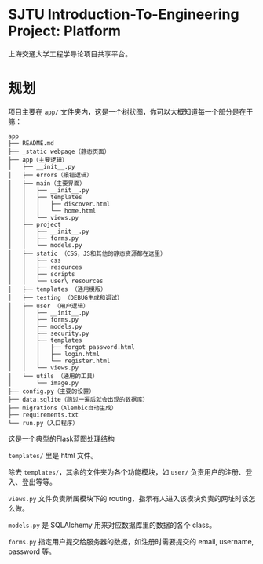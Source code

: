 # SJTU Introduction-To-Engineering Project: Platform
上海交通大学工程学导论项目共享平台。

# 规划
项目主要在 `app/` 文件夹内，这是一个树状图，你可以大概知道每一个部分是在干嘛：
```
app
├── README.md
├── _static webpage（静态页面）
├── app（主要逻辑）
│   ├── __init__.py
│   ├── errors（报错逻辑）
│   ├── main（主要界面）
│   │   ├── __init__.py
│   │   ├── templates
│   │   │   ├── discover.html
│   │   │   └── home.html
│   │   └── views.py
│   ├── project
│   │   ├── __init__.py
│   │   ├── forms.py
│   │   └── models.py
│   ├── static （CSS，JS和其他的静态资源都在这里）
│   │   ├── css
│   │   ├── resources
│   │   ├── scripts
│   │   └── user\ resources
│   ├── templates （通用模版）
│   ├── testing （DEBUG生成和调试）
│   ├── user （用户逻辑）
│   │   ├── __init__.py
│   │   ├── forms.py
│   │   ├── models.py
│   │   ├── security.py
│   │   ├── templates
│   │   │   ├── forgot password.html
│   │   │   ├── login.html
│   │   │   └── register.html
│   │   └── views.py
│   └── utils （通用的工具）
│       └── image.py
├── config.py（主要的设置）
├── data.sqlite（跑过一遍后就会出现的数据库）
├── migrations（Alembic自动生成）
├── requirements.txt
└── run.py（入口程序）
```
这是一个典型的Flask蓝图处理结构

`templates/` 里是 html 文件。

除去 `templates/`，其余的文件夹为各个功能模块，如 `user/` 负责用户的注册、登入、登出等等。

`views.py` 文件负责所属模块下的 routing，指示有人进入该模块负责的网址时该怎么做。

`models.py` 是 SQLAlchemy 用来对应数据库里的数据的各个 class。

`forms.py` 指定用户提交给服务器的数据，如注册时需要提交的 email, username, password 等。

